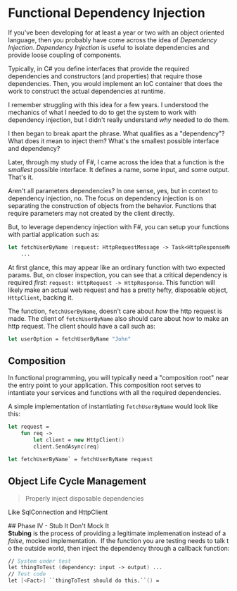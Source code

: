 # Functional Dependency Injection 

If you've been developing for at least a year or two with an object oriented language, then you probably have come across the idea of *Dependency Injection*.  *Dependency Injection* is useful to isolate dependencies and provide loose coupling of components.  

Typically, in C# you define interfaces that provide the required dependencies and constructors (and properties) that require those dependencies.  Then, you would implement an IoC container that does the work to construct the actual dependencies at runtime.  

I remember struggling with this idea for a few years.  I understood the mechanics of what I needed to do to get the system to work with dependency injection, but I didn't really understand *why* needed to do them.  

I then began to break apart the phrase.  What qualifies as a "dependency"?  What does it mean to inject them?  What's the smallest possible interface and dependency?  

Later, through my study of F#, I came across the idea that a function is the *smallest* possible interface.  It defines a name, some input, and some output.  That's it.  

Aren't all parameters dependencies?  In one sense, yes, but in context to dependency injection, no.  The focus on dependency injection is on separating the construction of objects from the behavior.  Functions that require parameters may not created by the client directly.  

But, to leverage dependency injection with F#, you can setup your functions with partial application such as:

```fsharp
let fetchUserByName (request: HttpRequestMessage -> Task<HttpResponseMessage>) (name: string) : User option = 
    ...
```

At first glance, this may appear like an ordinary function with two expected params.  But, on closer inspection, you can see that a critical dependency is required *first*:  `request: HttpRequest -> HttpResponse`.  This function will likely make an actual web request and has a pretty hefty, disposable object, `HttpClient`, backing it.  

The function, `fetchUserByName`, doesn't care about *how* the http request is made. The client of `fetchUserByName` also should care about how to make an http request.  The client should have a call such as:

```fsharp
let userOption = fetchUserByName "John"
```

## Composition

In functional programming, you will typically need a "composition root" near the entry point to your application.  This composition root serves to intantiate your services and functions with all the required dependencies.  

A simple implementation of instantiating `fetchUserByName` would look like this:

```fsharp
let request = 
    fun req -> 
        let client = new HttpClient()
        client.SendAsync(req)

let fetchUserByName` = fetchUserByName request
```



## Object Life Cycle Management

> Properly inject disposable dependencies



Like SqlConnection and HttpClient

## Phase IV - Stub It Don't Mock It
**Stubing** is the process of providing a legitimate implemenation instead of a *false*, mocked implementation.  If the function you are testing needs to talk to the outside world, then inject the dependency through a callback function:
```fsharp
// System under test
let thingToTest (dependency: input -> output) ... 
// Test code
let [<Fact>] ``thingToTest should do this.``() =
```

